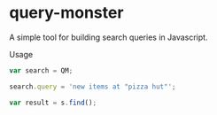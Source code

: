 query-monster
=============

A simple tool for building search queries in Javascript.

Usage

```javascript
var search = QM;

search.query = 'new items at "pizza hut"';

var result = s.find();
```